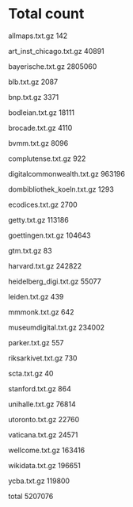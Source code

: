 # Total count

allmaps.txt.gz
142


art_inst_chicago.txt.gz
40891


bayerische.txt.gz
2805060


blb.txt.gz
2087


bnp.txt.gz
3371


bodleian.txt.gz
18111


brocade.txt.gz
4110


bvmm.txt.gz
8096


complutense.txt.gz
922


digitalcommonwealth.txt.gz
963196


dombibliothek_koeln.txt.gz
1293


ecodices.txt.gz
2700


getty.txt.gz
113186


goettingen.txt.gz
104643


gtm.txt.gz
83


harvard.txt.gz
242822


heidelberg_digi.txt.gz
55077


leiden.txt.gz
439


mmmonk.txt.gz
642


museumdigital.txt.gz
234002


parker.txt.gz
557


riksarkivet.txt.gz
730


scta.txt.gz
40


stanford.txt.gz
864


unihalle.txt.gz
76814


utoronto.txt.gz
22760


vaticana.txt.gz
24571


wellcome.txt.gz
163416


wikidata.txt.gz
196651


ycba.txt.gz
119800


total
5207076
